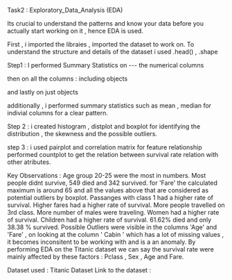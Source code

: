  Task2 : Exploratory_Data_Analysis (EDA)

 Its crucial to understand the patterns and know your data before you actually start working on it ,  hence EDA is used. 

 First ,  i imported the libraies ,  imported the dataset to work on. 
 To understand the structure and details of the dataset i used .head() , .shape  

  Step1 :  I performed Summary Statistics on  ---
  the numerical columns

  then on all the columns :  including objects 

  and lastly on just objects 

  additionally  , i performed summary statistics such  as mean ,  median for indivial columns for a clear pattern. 

  Step 2 : i created histogram , distplot and boxplot for identifying the distribution , the skewness and the possible outliers.

  step 3 : i used pairplot and correlation matrix for feature relationship 
   performed countplot to get the relation between survival rate relation with other atributes. 

 Key Observations : 
 Age group 20-25 were the most in numbers.
 Most people didnt survive, 549 died and 342 survived.
 for 'Fare' the calculated maximum is around 65 and all the values above that are considered as potential outliers by boxplot.
 Passanges with class 1 had a higher rate of survival.
 Higher fares had a higher rate of survival.
 More people travelled on 3rd class.
 More number of males were traveling.
 Women had a higher rate of survival.
 Children had a higher rate of survival.
 61.62% died and only 38.38 % survived.
 Possible Outliers were visible in the columns 'Age' and 'Fare' , on looking at the column ' Cabin ' which has a lot of missing values , it becomes inconsitent to be working with and is a an anomaly.
 By performing EDA on the Titanic dataset we can say the survival rate were mainly affected by these factors : Pclass , Sex , Age and Fare. 

 Dataset used  : Titanic Dataset 
 Link to the dataset : 
 
